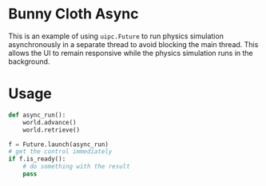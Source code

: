 # Bunny Cloth Async

This is an example of using `uipc.Future` to run physics simulation asynchronously in a separate thread to avoid blocking the main thread. 
This allows the UI to remain responsive while the physics simulation runs in the background. 

# Usage

```python
def async_run():
    world.advance()
    world.retrieve()

f = Future.launch(async_run)
# get the control immediately
if f.is_ready():
    # do something with the result
    pass
```